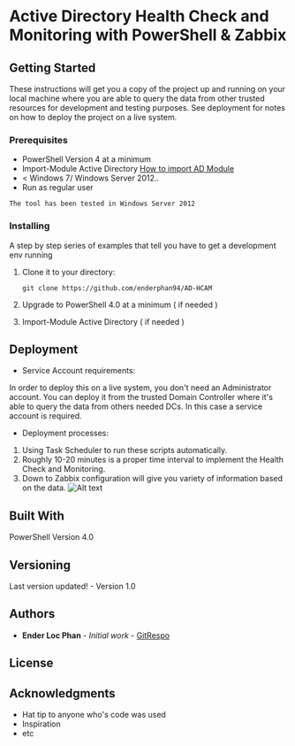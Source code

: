 # Active Directory Health Check and Monitoring with PowerShell & Zabbix

## Getting Started

These instructions will get you a copy of the project up and running on your local machine where you are able to query the data from other trusted resources for development and testing purposes. See deployment for notes on how to deploy the project on a live system.

### Prerequisites

- PowerShell Version 4 at a minimum 
- Import-Module Active Directory [How to import AD Module](https://github.com/enderphan94/Learn-Power-Shell/wiki#how-to-install-ad-cmdlets)
- < Windows 7/ Windows Server 2012..
- Run as regular user

```
The tool has been tested in Windows Server 2012
```

### Installing

A step by step series of examples that tell you have to get a development env running

1. Clone it to your directory:

    `git clone https://github.com/enderphan94/AD-HCAM`
    
2. Upgrade to PowerShell 4.0 at a minimum ( if needed )

3. Import-Module Active Directory ( if needed )

## Deployment

- Service Account requirements:

In order to deploy this on a live system, you don't need an Administrator account. You can deploy it from the trusted Domain Controller where it's able to query the data from others needed DCs.
In this case a service account is required.

- Deployment processes:

1. Using Task Scheduler to run these scripts automatically.
2. Roughly 10-20 minutes is a proper time interval to implement the Health Check and Monitoring.
3. Down to Zabbix configuration will give you variety of information based on the data. 
![Alt text](https://github.com/enderphan94/AD-HCAM/blob/master/pics/zabbixDone.PNG)
## Built With

PowerShell Version 4.0

## Versioning

Last version updated! - Version 1.0

## Authors

* **Ender Loc Phan** - *Initial work* - [GitRespo](https://github.com/enderphan94)

## License


## Acknowledgments

* Hat tip to anyone who's code was used
* Inspiration
* etc
